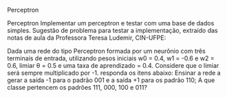 Perceptron

Perceptron
Implementar um perceptron e testar com uma base de dados simples. Sugestão de problema para testar a implementação, extraído das notas de aula da Professora Teresa Ludemir, CIN-UFPE:

Dada uma rede do tipo Perceptron formada por um neurônio com três terminais de entrada, utilizando pesos iniciais w0 = 0.4, w1 = -0.6 e w2 = 0.6, limiar θ = 0.5 e uma taxa de aprendizado = 0.4. Considere que o limiar será sempre multiplicado por -1. responda os itens abaixo:
Ensinar a rede a gerar a saída -1 para o padrão 001 e a saída +1 para os padrão 110;
A que classe pertencem os padrões 111, 000, 100 e 011?
